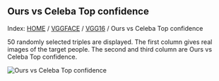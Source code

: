 ## Ours vs Celeba Top confidence

Index: [HOME](../../../../../) / [VGGFACE](../../) / [VGG16](../) / Ours vs Celeba Top confidence

50 randomly selected triples are displayed. The first column gives real images of the target people. The second and third column are Ours vs Celeba Top confidence.

![Ours vs Celeba Top confidence](gt_ours_black_knn_celeba.png)
